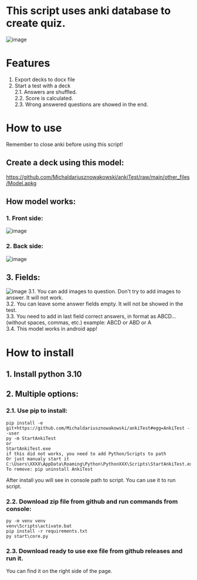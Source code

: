 # This script uses anki database to create quiz.
![image](https://github.com/Michaldariusznowakowski/ankiTest/blob/main/other_files/test.png?raw=true)
# Features
1. Export decks to docx file  
2. Start a test with a deck  
2.1. Answers are shuffled.  
2.2. Score is calculated.  
2.3. Wrong answered questions are showed in the end.  

# How to use
Remember to close anki before using this script!
## Create a deck using this model:
https://github.com/Michaldariusznowakowski/ankiTest/raw/main/other_files/Model.apkg
## How model works:
### 1. Front side:
![image](https://github.com/Michaldariusznowakowski/ankiTest/blob/main/other_files/card.png?raw=true)
### 2. Back side:
![image](https://github.com/Michaldariusznowakowski/ankiTest/blob/main/other_files/card_correct.png?raw=true)
## 3. Fields:
![image](https://github.com/Michaldariusznowakowski/ankiTest/blob/main/other_files/card_edit.png?raw=true)
3.1. You can add images to question. Don't try to add images to answer. It will not work.  
3.2. You can leave some answer fields empty. It will not be showed in the test.  
3.3. You need to add in last field correct answers, in format as ABCD... (without spaces, commas, etc.) example: ABCD or ABD or A  
3.4. This model works in android app!

# How to install
## 1. Install python 3.10
## 2. Multiple options:
### 2.1. Use pip to install:
```
pip install -e git+https://github.com/Michaldariusznowakowski/ankiTest#egg=AnkiTest --user
py -m StartAnkiTest
or 
StartAnkiTest.exe
if this did not works, you need to add Python/Scripts to path
Or just manualy start it C:\Users\XXXX\AppData\Roaming\Python\PythonXXX\Scripts\StartAnkiTest.exe
To remove: pip uninstall AnkiTest
```
After install you will see in console path to script. You can use it to run script.
### 2.2. Download zip file from github and run commands from console:
```
py -m venv venv
venv\Scripts\activate.bat
pip install -r requirements.txt
py start\core.py
```
### 2.3. Download ready to use exe file from github releases and run it.
You can find it on the right side of the page.


